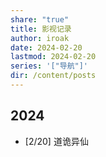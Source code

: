 ```yaml
---
share: "true"
title: 影视记录
author: iroak
date: 2024-02-20
lastmod: 2024-02-20
series: '["导航"]'
dir: /content/posts
---
```


## 2024
* [2/20] 道诡异仙